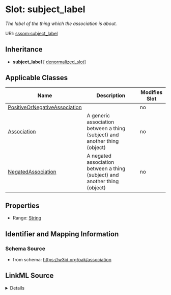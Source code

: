 

# Slot: subject_label


_The label of the thing which the association is about._



URI: [sssom:subject_label](https://w3id.org/sssom/subject_label)




## Inheritance

* **subject_label** [ [denormalized_slot](denormalized_slot.md)]






## Applicable Classes

| Name | Description | Modifies Slot |
| --- | --- | --- |
| [PositiveOrNegativeAssociation](PositiveOrNegativeAssociation.md) |  |  no  |
| [Association](Association.md) | A generic association between a thing (subject) and another thing (object) |  no  |
| [NegatedAssociation](NegatedAssociation.md) | A negated association between a thing (subject) and another thing (object) |  no  |







## Properties

* Range: [String](String.md)





## Identifier and Mapping Information







### Schema Source


* from schema: https://w3id.org/oak/association




## LinkML Source

<details>
```yaml
name: subject_label
description: The label of the thing which the association is about.
from_schema: https://w3id.org/oak/association
rank: 1000
mixins:
- denormalized_slot
slot_uri: sssom:subject_label
alias: subject_label
domain_of:
- PositiveOrNegativeAssociation
range: string

```
</details>